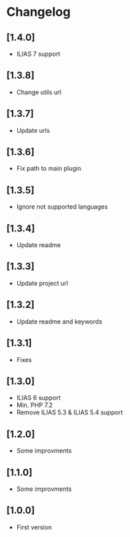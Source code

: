 # Changelog

## [1.4.0]
- ILIAS 7 support

## [1.3.8]
- Change utils url

## [1.3.7]
- Update urls

## [1.3.6]
- Fix path to main plugin

## [1.3.5]
- Ignore not supported languages

## [1.3.4]
- Update readme

## [1.3.3]
- Update project url

## [1.3.2]
- Update readme and keywords

## [1.3.1]
- Fixes

## [1.3.0]
- ILIAS 6 support
- Min. PHP 7.2
- Remove ILIAS 5.3 & ILIAS 5.4 support

## [1.2.0]
- Some improvments

## [1.1.0]
- Some improvments

## [1.0.0]
- First version
